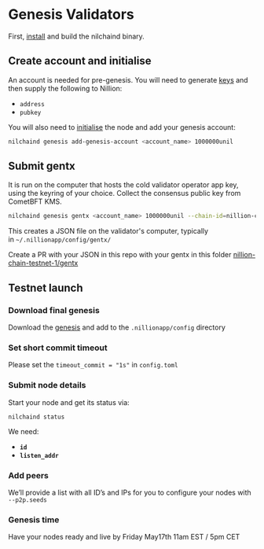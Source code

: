 # Genesis Validators

First, [install](./INSTALL.md) and build the nilchaind binary.

## **Create account and initialise**

An account is needed for pre-genesis. You will need to generate [keys](./KEYS.md) and then supply the following to Nillion:

- `address`
- `pubkey`

You will also need to [initialise](./INITIALISE.md) the node and add your genesis account:

```bash
nilchaind genesis add-genesis-account <account_name> 1000000unil
```

## **Submit gentx**

It is run on the computer that hosts the cold validator operator app key, using the keyring of your choice. Collect the consensus public key from CometBFT KMS.

```bash
nilchaind genesis gentx <account_name> 1000000unil --chain-id=nillion-chain-testnet-1 --moniker=<your moniker> --details=<your desc> --commission-rate=0.05 --commission-max-rate=0.2 --commission-max-change-rate=0.02 --pubkey=$(nilchaind comet show-validator) --identity=<your ident> --security-contact <your-email> --keyring-backend os
```

This creates a JSON file on the validator's computer, typically in `~/.nillionapp/config/gentx/`

Create a PR with your JSON in this repo with your gentx in this folder [nillion-chain-testnet-1/gentx](../gentx)

## Testnet launch

### **Download final genesis**

Download the [genesis](../genesis.json) and add to the `.nillionapp/config` directory

### Set short commit timeout

Please set the `timeout_commit = "1s"` in `config.toml`

### **Submit node details**

Start your node and get its status via:

```
nilchaind status
```

We need:

- **`id`**
- **`listen_addr`**

### Add peers

We’ll provide a list with all ID’s and IPs for you to configure your nodes with `--p2p.seeds`

### Genesis time

Have your nodes ready and live by Friday May17th 11am EST / 5pm CET
